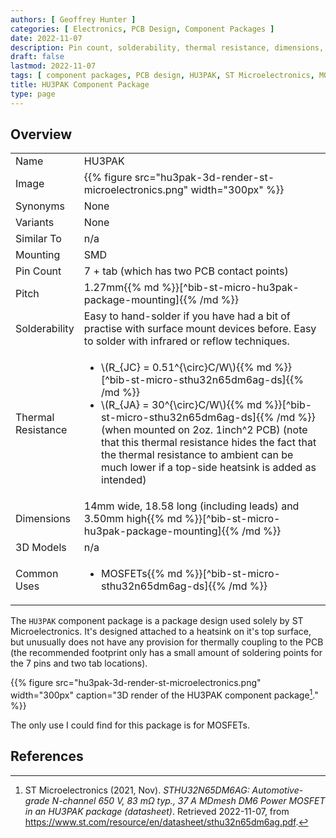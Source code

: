 ```yaml
---
authors: [ Geoffrey Hunter ]
categories: [ Electronics, PCB Design, Component Packages ]
date: 2022-11-07
description: Pin count, solderability, thermal resistance, dimensions, land pattern, 3D models and more info for the HU3PAK component package.
draft: false
lastmod: 2022-11-07
tags: [ component packages, PCB design, HU3PAK, ST Microelectronics, MOSFETs, thermal resistance, heatsinks ]
title: HU3PAK Component Package
type: page
---
```


## Overview

<table>
  <tbody>
    <tr>
      <td>Name</td>
      <td style="width: 500px">HU3PAK</td>
    </tr>
    <tr>
      <td>Image</td>
      <td>{{% figure src="hu3pak-3d-render-st-microelectronics.png" width="300px" %}}</td>
    </tr>
    <tr>
      <td>Synonyms</td>
      <td>None</td>
    </tr>
    <tr>
      <td>Variants</td>
      <td>None</td>
    </tr>
    <tr>
      <td>Similar To</td>
      <td>n/a
    </td>
    </tr>
    <tr>
      <td>Mounting</td>
      <td>SMD
    </td>
    </tr>
    <tr>
      <td>Pin Count</td>
      <td>7 + tab (which has two PCB contact points)</td>
    </tr>
    <tr>
      <td>Pitch</td>
      <td>1.27mm{{% md %}}[^bib-st-micro-hu3pak-package-mounting]{{% /md %}}</td>
    </tr>
    <tr>
      <td>Solderability</td>
      <td>Easy to hand-solder if you have had a bit of practise with surface mount devices before. Easy to solder with infrared or reflow techniques.</td>
    </tr>
    <tr>
      <td>Thermal Resistance</td>
      <td>
        <ul>
          <li>\(R_{JC} = 0.51^{\circ}C/W\){{% md %}}[^bib-st-micro-sthu32n65dm6ag-ds]{{% /md %}}</li>
          <li>\(R_{JA} = 30^{\circ}C/W\){{% md %}}[^bib-st-micro-sthu32n65dm6ag-ds]{{% /md %}} (when mounted on 2oz. 1inch^2 PCB) (note that this thermal resistance hides the fact that the thermal resistance to ambient can be much lower if a top-side heatsink is added as intended)</li>
        </ul>
      </td>
    </tr>
    <tr>
      <td>Dimensions</td>
      <td>14mm wide, 18.58 long (including leads) and 3.50mm high{{% md %}}[^bib-st-micro-hu3pak-package-mounting]{{% /md %}}</td>
    </tr>
    <tr>
      <td>3D Models</td>
      <td>n/a</td>
    </tr>
    <tr>
      <td>Common Uses</td>
      <td>
        <ul>
          <li>MOSFETs{{% md %}}[^bib-st-micro-sthu32n65dm6ag-ds]{{% /md %}}</li>
        </ul>
      </td>
    </tr>
  </tbody>
</table>

The `HU3PAK` component package is a package design used solely by ST Microelectronics. It's designed attached to a heatsink on it's top surface, but unusually does not have any provision for thermally coupling to the PCB (the recommended footprint only has a small amount of soldering points for the 7 pins and two tab locations).

{{% figure src="hu3pak-3d-render-st-microelectronics.png" width="300px" caption="3D render of the HU3PAK component package[^bib-st-micro-sthu32n65dm6ag-ds]." %}}

The only use I could find for this package is for MOSFETs.

## References

[^bib-st-micro-hu3pak-package-mounting]: ST Microelectronics (2021, Nov). _TN1378:  HU3PAK package mounting and thermal behavior_. Retrieved 2022-11-07, from https://www.st.com/resource/en/technical_note/tn1378-hu3pak-package-mounting-and-thermal-behavior-stmicroelectronics.pdf.
[^bib-st-micro-sthu32n65dm6ag-ds]: ST Microelectronics (2021, Nov). _STHU32N65DM6AG: Automotive-grade N-channel 650 V, 83 mΩ typ., 37 A MDmesh DM6 Power MOSFET in an HU3PAK package (datasheet)_. Retrieved 2022-11-07, from https://www.st.com/resource/en/datasheet/sthu32n65dm6ag.pdf.
